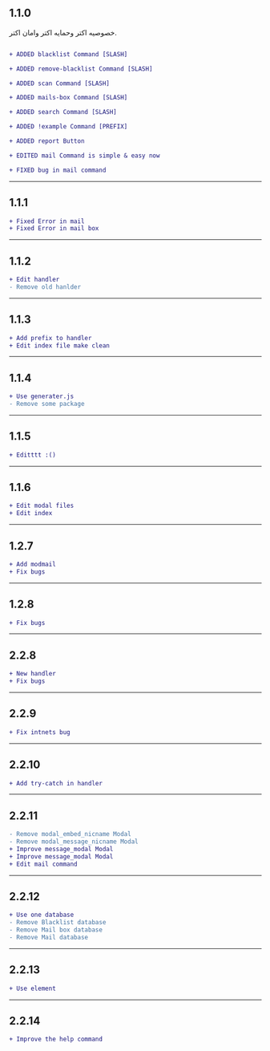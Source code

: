 ## 1.1.0 
 خصوصيه اكتر وحمايه اكتر وامان اكتر.
```diff

+ ADDED blacklist Command [SLASH]

+ ADDED remove-blacklist Command [SLASH]

+ ADDED scan Command [SLASH]

+ ADDED mails-box Command [SLASH]

+ ADDED search Command [SLASH]

+ ADDED !example Command [PREFIX]

+ ADDED report Button

+ EDITED mail Command is simple & easy now

+ FIXED bug in mail command
```

---
## 1.1.1
```diff
+ Fixed Error in mail
+ Fixed Error in mail box
```

---
## 1.1.2
```diff
+ Edit handler
- Remove old hanlder
```

---
## 1.1.3
```diff
+ Add prefix to handler
+ Edit index file make clean
```

---
## 1.1.4
```diff
+ Use generater.js
- Remove some package
```

---
## 1.1.5
```diff
+ Editttt :()
```

---
## 1.1.6
```diff
+ Edit modal files
+ Edit index
```
---
## 1.2.7
```diff
+ Add modmail
+ Fix bugs
```
---
## 1.2.8
```diff
+ Fix bugs
```
---
## 2.2.8
```diff
+ New handler
+ Fix bugs
```
---
## 2.2.9
```diff
+ Fix intnets bug
```
---
## 2.2.10
```diff
+ Add try-catch in handler 
```
---
## 2.2.11
```diff
- Remove modal_embed_nicname Modal
- Remove modal_message_nicname Modal
+ Improve message_modal Modal
+ Improve message_modal Modal
+ Edit mail command
```
---
## 2.2.12
```diff
+ Use one database
- Remove Blacklist database
- Remove Mail box database
- Remove Mail database
```
---
## 2.2.13
```diff
+ Use element
```
---
## 2.2.14
```diff
+ Improve the help command
```